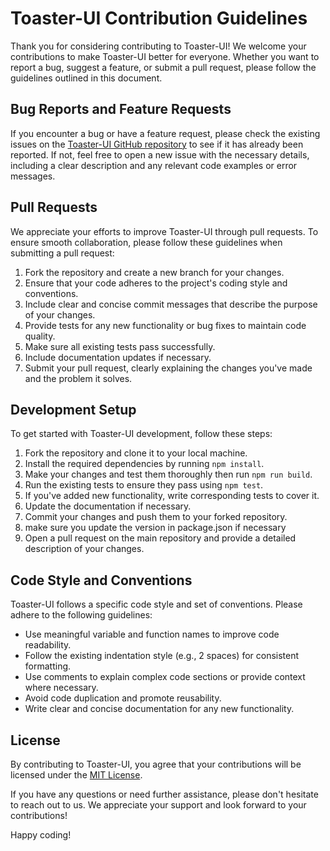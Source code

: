 # Toaster-UI Contribution Guidelines

Thank you for considering contributing to Toaster-UI! We welcome your contributions to make Toaster-UI better for everyone. Whether you want to report a bug, suggest a feature, or submit a pull request, please follow the guidelines outlined in this document.

## Bug Reports and Feature Requests

If you encounter a bug or have a feature request, please check the existing issues on the [Toaster-UI GitHub repository](https://github.com/murtazajoo/toaster-ui) to see if it has already been reported. If not, feel free to open a new issue with the necessary details, including a clear description and any relevant code examples or error messages.

## Pull Requests

We appreciate your efforts to improve Toaster-UI through pull requests. To ensure smooth collaboration, please follow these guidelines when submitting a pull request:

1. Fork the repository and create a new branch for your changes.
2. Ensure that your code adheres to the project's coding style and conventions.
3. Include clear and concise commit messages that describe the purpose of your changes.
4. Provide tests for any new functionality or bug fixes to maintain code quality.
5. Make sure all existing tests pass successfully.
6. Include documentation updates if necessary.
7. Submit your pull request, clearly explaining the changes you've made and the problem it solves.

## Development Setup

To get started with Toaster-UI development, follow these steps:

1. Fork the repository and clone it to your local machine.
2. Install the required dependencies by running `npm install`.
3. Make your changes and test them thoroughly then run `npm run build`.
4. Run the existing tests to ensure they pass using `npm test`.
5. If you've added new functionality, write corresponding tests to cover it.
6. Update the documentation if necessary.
7. Commit your changes and push them to your forked repository.
8. make sure you update the version in package.json if necessary
9. Open a pull request on the main repository and provide a detailed description of your changes.

## Code Style and Conventions

Toaster-UI follows a specific code style and set of conventions. Please adhere to the following guidelines:

- Use meaningful variable and function names to improve code readability.
- Follow the existing indentation style (e.g., 2 spaces) for consistent formatting.
- Use comments to explain complex code sections or provide context where necessary.
- Avoid code duplication and promote reusability.
- Write clear and concise documentation for any new functionality.

## License

By contributing to Toaster-UI, you agree that your contributions will be licensed under the [MIT License](https://opensource.org/licenses/MIT).

If you have any questions or need further assistance, please don't hesitate to reach out to us. We appreciate your support and look forward to your contributions!

Happy coding!
